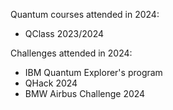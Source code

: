 Quantum courses attended in 2024:
- QClass 2023/2024

Challenges attended in 2024:
- IBM Quantum Explorer's program
- QHack 2024
- BMW Airbus Challenge 2024
